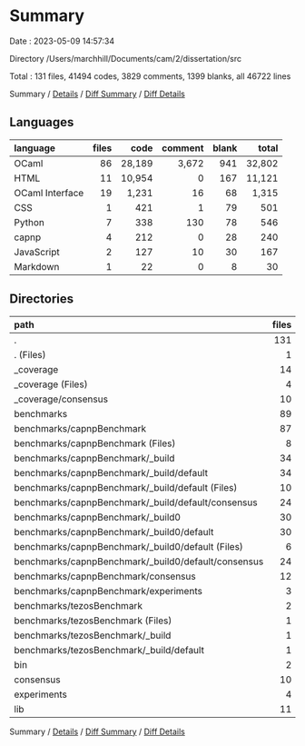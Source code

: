 # Summary

Date : 2023-05-09 14:57:34

Directory /Users/marchhill/Documents/cam/2/dissertation/src

Total : 131 files,  41494 codes, 3829 comments, 1399 blanks, all 46722 lines

Summary / [Details](details.md) / [Diff Summary](diff.md) / [Diff Details](diff-details.md)

## Languages
| language | files | code | comment | blank | total |
| :--- | ---: | ---: | ---: | ---: | ---: |
| OCaml | 86 | 28,189 | 3,672 | 941 | 32,802 |
| HTML | 11 | 10,954 | 0 | 167 | 11,121 |
| OCaml Interface | 19 | 1,231 | 16 | 68 | 1,315 |
| CSS | 1 | 421 | 1 | 79 | 501 |
| Python | 7 | 338 | 130 | 78 | 546 |
| capnp | 4 | 212 | 0 | 28 | 240 |
| JavaScript | 2 | 127 | 10 | 30 | 167 |
| Markdown | 1 | 22 | 0 | 8 | 30 |

## Directories
| path | files | code | comment | blank | total |
| :--- | ---: | ---: | ---: | ---: | ---: |
| . | 131 | 41,494 | 3,829 | 1,399 | 46,722 |
| . (Files) | 1 | 22 | 0 | 8 | 30 |
| _coverage | 14 | 11,502 | 11 | 276 | 11,789 |
| _coverage (Files) | 4 | 655 | 11 | 110 | 776 |
| _coverage/consensus | 10 | 10,847 | 0 | 166 | 11,013 |
| benchmarks | 89 | 25,571 | 3,579 | 813 | 29,963 |
| benchmarks/capnpBenchmark | 87 | 25,511 | 3,579 | 807 | 29,897 |
| benchmarks/capnpBenchmark (Files) | 8 | 617 | 26 | 71 | 714 |
| benchmarks/capnpBenchmark/_build | 34 | 10,921 | 1,715 | 289 | 12,925 |
| benchmarks/capnpBenchmark/_build/default | 34 | 10,921 | 1,715 | 289 | 12,925 |
| benchmarks/capnpBenchmark/_build/default (Files) | 10 | 2,329 | 26 | 102 | 2,457 |
| benchmarks/capnpBenchmark/_build/default/consensus | 24 | 8,592 | 1,689 | 187 | 10,468 |
| benchmarks/capnpBenchmark/_build0 | 30 | 10,470 | 1,753 | 252 | 12,475 |
| benchmarks/capnpBenchmark/_build0/default | 30 | 10,470 | 1,753 | 252 | 12,475 |
| benchmarks/capnpBenchmark/_build0/default (Files) | 6 | 1,972 | 5 | 63 | 2,040 |
| benchmarks/capnpBenchmark/_build0/default/consensus | 24 | 8,498 | 1,748 | 189 | 10,435 |
| benchmarks/capnpBenchmark/consensus | 12 | 3,374 | 69 | 169 | 3,612 |
| benchmarks/capnpBenchmark/experiments | 3 | 129 | 16 | 26 | 171 |
| benchmarks/tezosBenchmark | 2 | 60 | 0 | 6 | 66 |
| benchmarks/tezosBenchmark (Files) | 1 | 30 | 0 | 3 | 33 |
| benchmarks/tezosBenchmark/_build | 1 | 30 | 0 | 3 | 33 |
| benchmarks/tezosBenchmark/_build/default | 1 | 30 | 0 | 3 | 33 |
| bin | 2 | 194 | 16 | 28 | 238 |
| consensus | 10 | 3,367 | 69 | 169 | 3,605 |
| experiments | 4 | 209 | 114 | 52 | 375 |
| lib | 11 | 629 | 40 | 53 | 722 |

Summary / [Details](details.md) / [Diff Summary](diff.md) / [Diff Details](diff-details.md)